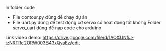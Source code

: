 In folder code
  - File contour.py dùng để chạy dự án
  - File uart.py dùng để test động cơ servo có hoạt động tốt không
Folder servo_uart dùng để nạp code cho arduino

Link video demo: https://drive.google.com/file/d/1AOXUNfjJ-tzNRTRe2ORW003B43xQyaEz/edit
